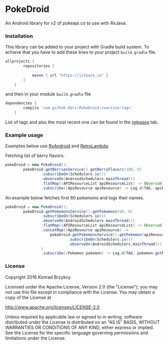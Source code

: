 # PokeDroid
An Android library for v2 of pokeapi.co to use with RxJava.

### Installation
This library can be added to your project with Gradle build system. To achieve that you have to add these lines to your project `build.gradle` file.
```groovy
allprojects {
		repositories {
			...
			maven { url "https://jitpack.io" }
		}
	}
```
and then in your module `build.gradle` file
```groovy
dependencies {
		compile 'com.github.kbrz:PokeDroid:<version-tag>'
	}
```
List of tags and also the most recent one can be found in the [releases](https://github.com/kbrz/PokeDroid/releases) tab.

### Example usage
Examples below use
[RxAndroid](https://github.com/ReactiveX/RxAndroid) 
and 
[RetroLambda](https://github.com/orfjackal/retrolambda).

Fetching list of berry flavors:
```java
pokeDroid = new PokeDroid();
        pokeDroid.getBerriesService().getBerryFlavors(100, 0)
                .subscribeOn(Schedulers.io())
                .observeOn(AndroidSchedulers.mainThread())
                .flatMap((APIResourceList apiResourceList) -> Observable.from(apiResourceList.getResults()))
                .subscribe((ApiResource apiResource) -> Log.d(TAG, apiResource.getUrl()));
```

An example below fetches first 60 pokemons and logs their names.
```java
pokeDroid = new PokeDroid();
        pokeDroid.getPokemonsService().getPokemons(60, 0)
                .subscribeOn(Schedulers.io())
                .observeOn(AndroidSchedulers.mainThread())
                .flatMap((APIResourceList apiResourceList) -> Observable.from(apiResourceList.getResults()))
                .concatMap((ApiResource apiResource) -> 
                    pokeDroid.getPokemonsService().getPokemon(apiResource.getId())
                            .subscribeOn(Schedulers.io())
                            .observeOn(AndroidSchedulers.mainThread())
                )
                .subscribe((Pokemon pokemon) -> Log.d(TAG, pokemon.getName()));
```

### License
Copyright 2016 Konrad Brzykcy

Licensed under the Apache License, Version 2.0 (the "License");
you may not use this file except in compliance with the License.
You may obtain a copy of the License at

http://www.apache.org/licenses/LICENSE-2.0
    
Unless required by applicable law or agreed to in writing, software
distributed under the License is distributed on an "AS IS" BASIS,
WITHOUT WARRANTIES OR CONDITIONS OF ANY KIND, either express or implied.
See the License for the specific language governing permissions and
limitations under the License.

